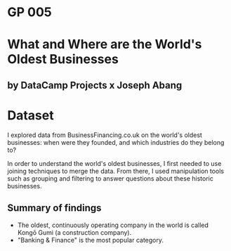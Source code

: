 # GP 005
# What and Where are the World's Oldest Businesses
## by DataCamp Projects x Joseph Abang

# Dataset 
I explored data from BusinessFinancing.co.uk on the world's oldest businesses: when were they founded, and which industries do they belong to?

In order to understand the world's oldest businesses, I first needed to use joining techniques to merge the data. From there, I used manipulation tools such as grouping and filtering to answer questions about these historic businesses.

## Summary of findings
* The oldest, continuously operating company in the world is called Kongō Gumi (a construction company).
*  "Banking & Finance" is the most popular category.
